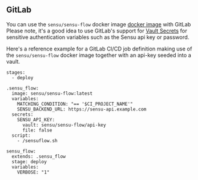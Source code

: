 ## GitLab
You can use the `sensu/sensu-flow` docker image [docker image](https://docs.gitlab.com/ee/ci/docker/using_docker_images.html#define-image-in-the-gitlab-ciyml-file) with GitLab
Please note, it's a good idea to use GitLab's support for [Vault Secrets](https://docs.gitlab.com/ee/ci/yaml/index.html#secrets) for sensitive authentication variables such as the Sensu api key or password.

Here's a reference example for a GitLab CI/CD job definition making use of the `sensu/sensu-flow` docker image together with an api-key seeded into a vault.
```
stages:
  - deploy

.sensu_flow:
  image: sensu/sensu-flow:latest
  variables:
    MATCHING_CONDITION: "== '$CI_PROJECT_NAME'"
    SENSU_BACKEND_URL: https://sensu-api.example.com
  secrets:
    SENSU_API_KEY:
      vault: sensu/sensu-flow/api-key
      file: false
  script:
    - /sensuflow.sh

sensu_flow:
  extends: .sensu_flow
  stage: deploy
  variables:
    VERBOSE: "1"
```
